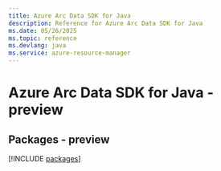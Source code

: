 ```yaml
---
title: Azure Arc Data SDK for Java
description: Reference for Azure Arc Data SDK for Java
ms.date: 05/26/2025
ms.topic: reference
ms.devlang: java
ms.service: azure-resource-manager
---
```

# Azure Arc Data SDK for Java - preview
## Packages - preview
[!INCLUDE [packages](arc-data-index.md)]